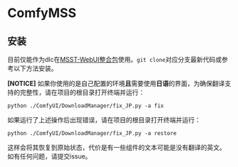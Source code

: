 # ComfyMSS

## 安装
目前仅能作为dlc在[MSST-WebUI整合包](https://github.com/SUC-DriverOld/MSST-WebUI)使用。``git clone``对应分支最新代码或参考以下方法安装。

**[NOTICE]**
如果你使用的是自己配置的环境**且**需要使用**日语**的界面，为确保翻译支持的完整性，请在项目的根目录打开终端并运行：
```
python ./ComfyUI/DownloadManager/fix_JP.py -a fix
```

如果运行了上述操作后出现错误，请在项目的根目录打开终端并运行：
```
python ./ComfyUI/DownloadManager/fix_JP.py -a restore
```
这样会将其恢复到原始状态，代价是有一些组件的文本可能是没有翻译的英文。
如有任何问题，请提交issue。
